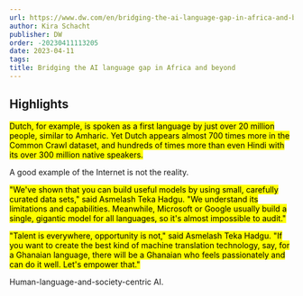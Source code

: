 ```yaml
---
url: https://www.dw.com/en/bridging-the-ai-language-gap-in-africa-and-beyond/a-66331763
author: Kira Schacht
publisher: DW
order: -20230411113205
date: 2023-04-11
tags:
title: Bridging the AI language gap in Africa and beyond
---
```


## Highlights
<mark>Dutch, for example, is spoken as a first language by just over 20 million people, similar to Amharic. Yet Dutch appears almost 700 times more in the Common Crawl dataset, and hundreds of times more than even Hindi with its over 300 million native speakers.</mark>

A good example of the Internet is not the reality.

<mark>"We've shown that you can build useful models by using small, carefully curated data sets," said Asmelash Teka Hadgu. "We understand its limitations and capabilities. Meanwhile, Microsoft or Google usually build a single, gigantic model for all languages, so it's almost impossible to audit."</mark>

<mark>"Talent is everywhere, opportunity is not," said Asmelash Teka Hadgu. "If you want to create the best kind of machine translation technology, say, for a Ghanaian language, there will be a Ghanaian who feels passionately and can do it well. Let's empower that."</mark>

Human-language-and-society-centric AI.